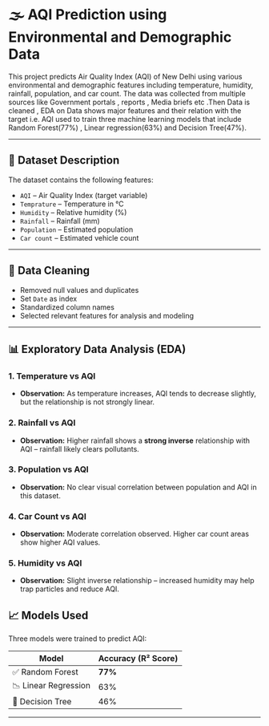 # 🌫️ AQI Prediction using Environmental and Demographic Data

This project predicts Air Quality Index (AQI) of New Delhi using various environmental and demographic features including temperature, humidity, rainfall, population, and car count. The data was collected from multiple sources like Government portals , reports , Media briefs etc .Then Data is cleaned , EDA on Data shows major features and their relation with the target i.e. AQI used to train three machine learning models that include Random Forest(77%) , Linear regression(63%) and Decision Tree(47%).

---

## 📂 Dataset Description

The dataset contains the following features:

- `AQI` – Air Quality Index (target variable)
- `Temprature` – Temperature in °C
- `Humidity` – Relative humidity (%)
- `Rainfall` – Rainfall (mm)
- `Population` – Estimated population
- `Car count` – Estimated vehicle count

---
## 🧹 Data Cleaning

- Removed null values and duplicates
- Set `Date` as index
- Standardized column names
- Selected relevant features for analysis and modeling

---

## 📊 Exploratory Data Analysis (EDA)

### 1. **Temperature vs AQI**

- **Observation:** As temperature increases, AQI tends to decrease slightly, but the relationship is not strongly linear.

### 2. **Rainfall vs AQI**

- **Observation:** Higher rainfall shows a **strong inverse** relationship with AQI – rainfall likely clears pollutants.

### 3. **Population vs AQI**

- **Observation:** No clear visual correlation between population and AQI in this dataset.

### 4. **Car Count vs AQI**

- **Observation:** Moderate correlation observed. Higher car count areas show higher AQI values.

### 5. **Humidity vs AQI**

- **Observation:** Slight inverse relationship – increased humidity may help trap particles and reduce AQI.


## 📈 Models Used

Three models were trained to predict AQI:

| Model                 | Accuracy (R² Score) |
|----------------------|---------------------|
| ✅ Random Forest      | **77%**             |
| 📉 Linear Regression  | 63%                 |
| 🌳 Decision Tree      | 46%                 |

---  
